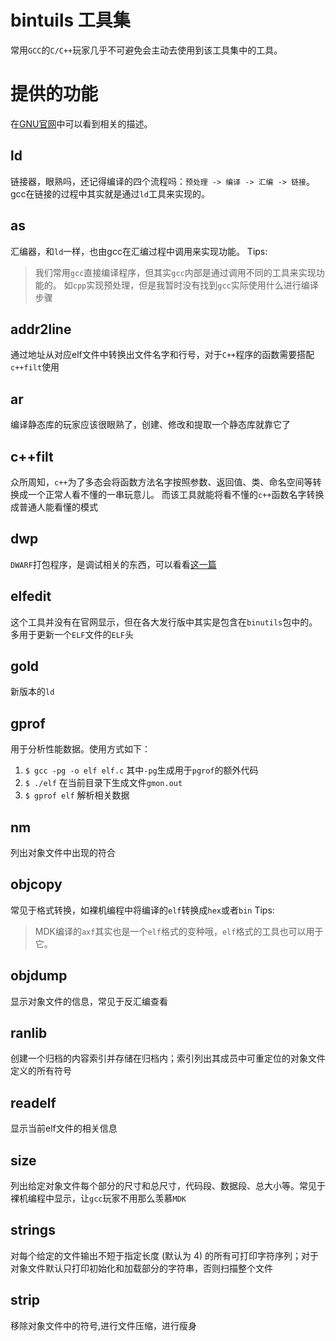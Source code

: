 # bintuils 工具集
常用`GCC`的`C/C++`玩家几乎不可避免会主动去使用到该工具集中的工具。

# 提供的功能
在[GNU官网](https://www.gnu.org/software/binutils/)中可以看到相关的描述。

## ld
链接器，眼熟吗，还记得编译的四个流程吗：`预处理 -> 编译 -> 汇编 -> 链接`。
gcc在链接的过程中其实就是通过`ld`工具来实现的。

## as
汇编器，和`ld`一样，也由gcc在汇编过程中调用来实现功能。
Tips: 
> 我们常用`gcc`直接编译程序，但其实`gcc`内部是通过调用不同的工具来实现功能的。
> 如`cpp`实现预处理，但是我暂时没有找到`gcc`实际使用什么进行编译步骤

## addr2line
通过地址从对应elf文件中转换出文件名字和行号，对于`C++`程序的函数需要搭配`c++filt`使用

## ar
编译静态库的玩家应该很眼熟了，创建、修改和提取一个静态库就靠它了

## c++filt
众所周知，`c++`为了多态会将函数方法名字按照参数、返回值、类、命名空间等转换成一个正常人看不懂的一串玩意儿。
而该工具就能将看不懂的`c++`函数名字转换成普通人能看懂的模式

## dwp
`DWARF`打包程序，是调试相关的东西，可以看看[这一篇](https://www.productive-cpp.com/improving-cpp-builds-with-split-dwarf/)

## elfedit
这个工具并没有在官网显示，但在各大发行版中其实是包含在`binutils`包中的。
多用于更新一个`ELF`文件的`ELF`头

## gold
新版本的`ld`

## gprof
用于分析性能数据。使用方式如下：
1. `$ gcc -pg -o elf elf.c` 其中`-pg`生成用于`pgrof`的额外代码
2. `$ ./elf` 在当前目录下生成文件`gmon.out`
3. `$ gprof elf` 解析相关数据

## nm
列出对象文件中出现的符合

## objcopy
常见于格式转换，如裸机编程中将编译的`elf`转换成`hex`或者`bin`
Tips:
> MDK编译的`axf`其实也是一个`elf`格式的变种哦，`elf`格式的工具也可以用于它。

## objdump
显示对象文件的信息，常见于反汇编查看

## ranlib
创建一个归档的内容索引并存储在归档内；索引列出其成员中可重定位的对象文件定义的所有符号

## readelf
显示当前elf文件的相关信息

## size
列出给定对象文件每个部分的尺寸和总尺寸，代码段、数据段、总大小等。常见于裸机编程中显示，让`gcc`玩家不用那么羡慕`MDK`

## strings
对每个给定的文件输出不短于指定长度 (默认为 4) 的所有可打印字符序列；对于对象文件默认只打印初始化和加载部分的字符串，否则扫描整个文件

## strip
移除对象文件中的符号,进行文件压缩，进行瘦身
